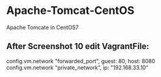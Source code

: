 # Apache-Tomcat-CentOS
Apache Tomcate in CentOS7

After Screenshot 10 edit VagrantFile:
-------------------------------
  config.vm.network "forwarded_port", guest: 80, host: 8080
  config.vm.network "private_network", ip: "192.168.33.10"
